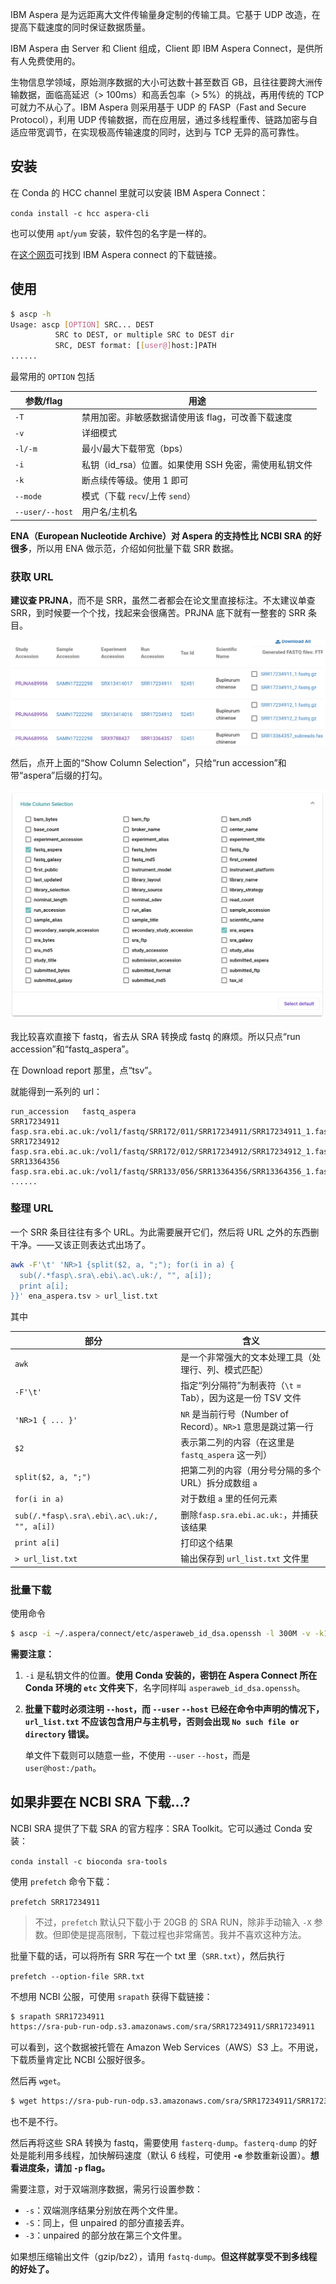 IBM Aspera 是为远距离大文件传输量身定制的传输工具。它基于 UDP 改造，在提高下载速度的同时保证数据质量。

IBM Aspera 由 Server 和 Client 组成，Client 即 IBM Aspera Connect，是供所有人免费使用的。

生物信息学领域，原始测序数据的大小可达数十甚至数百 GB，且往往要跨大洲传输数据，面临高延迟（> 100ms）和高丢包率（> 5%）的挑战，再用传统的 TCP 可就力不从心了。IBM Aspera 则采用基于 UDP 的 FASP（Fast and Secure Protocol），利用 UDP 传输数据，而在应用层，通过多线程重传、链路加密与自适应带宽调节，在实现极高传输速度的同时，达到与 TCP 无异的高可靠性。

## 安装

在 Conda 的 HCC channel 里就可以安装 IBM Aspera Connect：

`conda install -c hcc aspera-cli`

也可以使用 `apt`/`yum` 安装，软件包的名字是一样的。

在[这个网页](https://www.ibm.com/cn-zh/products/aspera/downloads#cds)可找到 IBM Aspera connect 的下载链接。

## 使用

```sh
$ ascp -h
Usage: ascp [OPTION] SRC... DEST
          SRC to DEST, or multiple SRC to DEST dir
          SRC, DEST format: [[user@]host:]PATH
......
```

最常用的 `OPTION` 包括

| 参数/flag       | 用途                                                  |
| --------------- | ----------------------------------------------------- |
| `-T`            | 禁用加密。非敏感数据请使用该 flag，可改善下载速度     |
| `-v`            | 详细模式                                              |
| `-l/-m`         | 最小/最大下载带宽（bps）                              |
| `-i`            | 私钥（id_rsa）位置。如果使用 SSH 免密，需使用私钥文件 |
| `-k`            | 断点续传等级。使用 1 即可                             |
| `--mode`        | 模式（下载 `recv`/上传 `send`）                       |
| `--user/--host` | 用户名/主机名                                         |

**ENA（European Nucleotide Archive）对 Aspera 的支持性比 NCBI SRA 的好很多**，所以用 ENA 做示范，介绍如何批量下载 SRR 数据。

### 获取 URL

**建议查 PRJNA**，而不是 SRR，虽然二者都会在论文里直接标注。不太建议单查 SRR，到时候要一个个找，找起来会很痛苦。PRJNA 底下就有一整套的 SRR 条目。

![img1](assets/img/Aspera/img1.png)

然后，点开上面的“Show Column Selection”，只给“run accession”和带“aspera”后缀的打勾。

![img2](assets/img/Aspera/img2.png)

我比较喜欢直接下 fastq，省去从 SRA 转换成 fastq 的麻烦。所以只点“run accession”和“fastq_aspera”。

在 Download report 那里，点“tsv”。

就能得到一系列的 url：

```
run_accession	fastq_aspera
SRR17234911	fasp.sra.ebi.ac.uk:/vol1/fastq/SRR172/011/SRR17234911/SRR17234911_1.fastq.gz;fasp.sra.ebi.ac.uk:/vol1/fastq/SRR172/011/SRR17234911/SRR17234911_2.fastq.gz
SRR17234912	fasp.sra.ebi.ac.uk:/vol1/fastq/SRR172/012/SRR17234912/SRR17234912_1.fastq.gz;fasp.sra.ebi.ac.uk:/vol1/fastq/SRR172/012/SRR17234912/SRR17234912_2.fastq.gz
SRR13364356	fasp.sra.ebi.ac.uk:/vol1/fastq/SRR133/056/SRR13364356/SRR13364356_1.fastq.gz;fasp.sra.ebi.ac.uk:/vol1/fastq/SRR133/056/SRR13364356/SRR13364356_2.fastq.gz
......
```

### 整理 URL

一个 SRR 条目往往有多个 URL。为此需要展开它们，然后将 URL 之外的东西删干净。——又该正则表达式出场了。

```sh
awk -F'\t' 'NR>1 {split($2, a, ";"); for(i in a) {
  sub(/.*fasp\.sra\.ebi\.ac\.uk:/, "", a[i]);
  print a[i];
}}' ena_aspera.tsv > url_list.txt

```

其中

| 部分                                         | 含义                                                         |
| -------------------------------------------- | ------------------------------------------------------------ |
| `awk`                                        | 是一个非常强大的文本处理工具（处理行、列、模式匹配）         |
| `-F'\t'`                                     | 指定“列分隔符”为制表符（`\t` = Tab），因为这是一份 TSV 文件  |
| `'NR>1 { ... }'`                             | `NR` 是当前行号（Number of Record）。`NR>1` 意思是跳过第一行 |
| `$2`                                         | 表示第二列的内容（在这里是 `fastq_aspera` 这一列）           |
| `split($2, a, ";")`                          | 把第二列的内容（用分号分隔的多个 URL）拆分成数组 `a`         |
| `for(i in a)`                                | 对于数组 `a` 里的任何元素                                    |
| `sub(/.*fasp\.sra\.ebi\.ac\.uk:/, "", a[i])` | 删除`fasp.sra.ebi.ac.uk:`，并捕获该结果                      |
| `print a[i]`                                 | 打印这个结果                                                 |
| `> url_list.txt`                             | 输出保存到 `url_list.txt` 文件里                             |
### 批量下载

使用命令

```sh
$ ascp -i ~/.aspera/connect/etc/asperaweb_id_dsa.openssh -l 300M -v -k1 -P33001 --mode recv --user era-fasp --host fasp.sra.ebi.ac.uk --file-list url_list.txt .
```

**需要注意：**

1. `-i` 是私钥文件的位置。**使用 Conda 安装的，密钥在 Aspera Connect 所在 Conda 环境的 `etc` 文件夹下**，名字同样叫 `asperaweb_id_dsa.openssh`。

2. **批量下载时必须注明 `--host`，而 `--user` `--host` 已经在命令中声明的情况下，`url_list.txt` 不应该包含用户与主机号，否则会出现 `No such file or directory` 错误。**

   单文件下载则可以随意一些，不使用 `--user` `--host`，而是 `user@host:/path`。

## 如果非要在 NCBI SRA 下载...?

NCBI SRA 提供了下载 SRA 的官方程序：SRA Toolkit。它可以通过 Conda 安装：

`conda install -c bioconda sra-tools`

使用 `prefetch` 命令下载：

`prefetch SRR17234911`

> 不过，`prefetch` 默认只下载小于 20GB 的 SRA RUN，除非手动输入 `-X` 参数。但即使是提高限制，下载过程也非常痛苦。我并不喜欢这种方法。

批量下载的话，可以将所有 SRR 写在一个 txt 里（`SRR.txt`），然后执行

`prefetch --option-file SRR.txt`

不想用 NCBI 公服，可使用 `srapath` 获得下载链接：

```sh
$ srapath SRR17234911
https://sra-pub-run-odp.s3.amazonaws.com/sra/SRR17234911/SRR17234911
```

可以看到，这个数据被托管在 Amazon Web Services（AWS）S3 上。不用说，下载质量肯定比 NCBI 公服好很多。

然后再 `wget`。

```sh
$ wget https://sra-pub-run-odp.s3.amazonaws.com/sra/SRR17234911/SRR17234911
```

也不是不行。

然后再将这些 SRA 转换为 fastq，需要使用 `fasterq-dump`。`fasterq-dump` 的好处是能利用多线程，加快解码速度（默认 6 线程，可使用 **`-e`** 参数重新设置）。**想看进度条，请加 `-p` flag。**

需要注意，对于双端测序数据，需另行设置参数：

- `-s`：双端测序结果分别放在两个文件里。
- `-S`：同上，但 unpaired 的部分直接丢弃。
- `-3`：unpaired 的部分放在第三个文件里。

如果想压缩输出文件（gzip/bz2），请用 `fastq-dump`。**但这样就享受不到多线程的好处了。**
